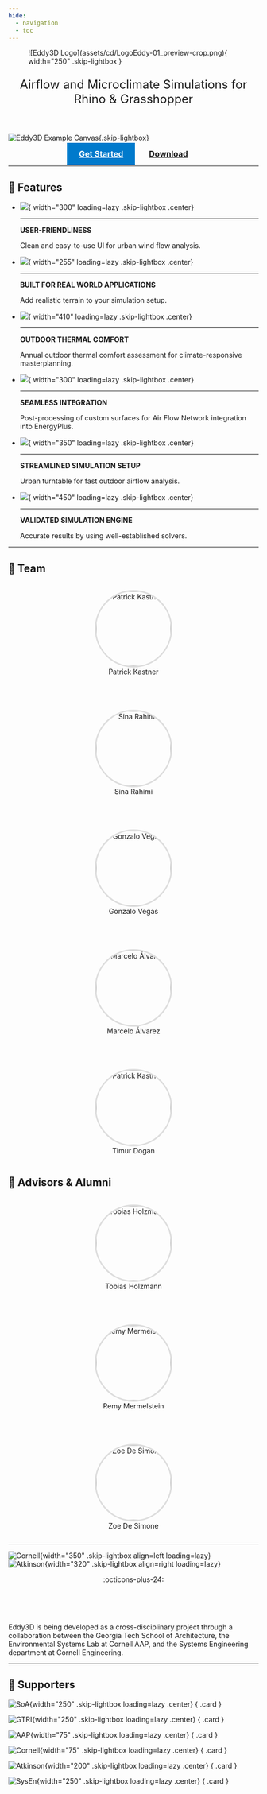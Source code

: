 ```yaml
---
hide:
  - navigation
  - toc
---
```


<style>
.md-content__button {
    display: none;
}
.md-button {
  font-size: 16px;
  font-weight: bold;
  padding: 12px 24px;
}
.md-button--primary {
  background-color: #007acc;
  color: white;
}
.center-text {
  text-align: center;
  display: block;
}
/* find better solution for this later */
.md-typeset h1 {
position: absolute;
left: -999px;
}

.mdx-users {
  display: flex;
  justify-content: center;  /* Centers items horizontally */
  flex-wrap: wrap;          /* Ensures they wrap on smaller screens */
  gap: 40px;                /* Adds spacing between items */
}

.mdx-users__testimonial {
  text-align: center;
  max-width: 220px;         /* Limits width so they stay aligned */
  pointer-events: none; /* Disables mouse clicks and other pointer interactions */
}

.mdx-users__testimonial img {
  border-radius: 50%;       /* Makes images circular */
  border: 3px solid #ddd;
  width: 150px;
  height: 150px;
  pointer-events: none; /* Disables mouse clicks and other pointer interactions */
}
.center {
    display: block;
    margin: 0 auto;
}
.black-and-white {
   filter: grayscale(100%);
   /* Optionally add vendor prefixes for older browser support */
   /* -webkit-filter: grayscale(100%); */
}
</style>

<figure markdown="span">
  ![Eddy3D Logo](assets/cd/LogoEddy-01_preview-crop.png){ width="250" .skip-lightbox }
</figure>

<p style="text-align: center; font-size: 24px;">
  Airflow and Microclimate Simulations for Rhino & Grasshopper
</p>

<br>

![Eddy3D Example Canvas](assets/images/combo.png){.skip-lightbox}

<div align="center">
  <a href="https://docs.eddy3d.com/" class="md-button md-button--primary">Get Started</a>
  <a href="download/" class="md-button">Download</a>
</div>


---

## 🚀 Features

<div class="grid cards" markdown>

-   ![](assets/images/asset_18.png){ width="300" loading=lazy .skip-lightbox  .center}

    ---

    __USER-FRIENDLINESS__
    
    Clean and easy-to-use UI for urban wind flow analysis.

-   ![](assets/images/asset_19.png){ width="255" loading=lazy .skip-lightbox  .center} 

    ---

    __BUILT FOR REAL WORLD APPLICATIONS__

    Add realistic terrain to your simulation setup.

-   ![](assets/images/asset_31.png){ width="410" loading=lazy .skip-lightbox  .center} 

    ---
    __OUTDOOR THERMAL COMFORT__

    Annual outdoor thermal comfort assessment for climate-responsive masterplanning.
 
-   ![](assets/images/asset_25.png){ width="300" loading=lazy .skip-lightbox  .center} 
     

    ---
    __SEAMLESS INTEGRATION__

    Post-processing of custom surfaces for Air Flow Network integration into EnergyPlus.
  
-   ![](assets/images/asset_22.png){ width="350" loading=lazy .skip-lightbox  .center}  
    

    ---
    __STREAMLINED SIMULATION SETUP__

    Urban turntable for fast outdoor airflow analysis.

-   ![](assets/images/asset_29.png){ width="450" loading=lazy .skip-lightbox  .center} 
    

    ---
     __VALIDATED SIMULATION ENGINE__

    Accurate results by using well-established solvers.
  
</div>



---

## 👥 Team


<div class="mdx-users">

<figure class="mdx-users__testimonial black-and-white">
    <img src="assets/images/team/kastner.jpg" alt="Patrick Kastner" loading="lazy">
    <figcaption class="md-typeset">Patrick Kastner</figcaption>
  </figure>

<figure class="mdx-users__testimonial black-and-white">
    <img src="assets/images/team/rahimi.jpg" alt="Sina Rahimi" loading="lazy">
    <figcaption class="md-typeset">Sina Rahimi</figcaption>
  </figure>
  
  <figure class="mdx-users__testimonial black-and-white">
    <img src="assets/images/team/vegas.jpg" alt="Gonzalo Vegas" loading="lazy">
    <figcaption class="md-typeset">Gonzalo Vegas</figcaption>
  </figure>
  
   <figure class="mdx-users__testimonial black-and-white">
    <img src="assets/images/team/alvarez.jpg" alt="Marcelo Álvarez" loading="lazy">
    <figcaption class="md-typeset">Marcelo Álvarez</figcaption>
  </figure>

<figure class="mdx-users__testimonial black-and-white">
    <img src="assets/images/team/dogan.jpg" alt="Patrick Kastner" loading="lazy">
    <figcaption class="md-typeset">Timur Dogan</figcaption>
  </figure>



</div>

## 👥 Advisors & Alumni 

<div class="mdx-users">

<figure class="mdx-users__testimonial black-and-white">
    <img src="assets/images/team/holzmann.jpg" alt="Tobias Holzmann" loading="lazy">
    <figcaption class="md-typeset">Tobias Holzmann</figcaption>
  </figure>
 
<figure class="mdx-users__testimonial black-and-white">
    <img src="assets/images/team/mermelstein.jpg" alt="Remy Mermelstein" loading="lazy">
    <figcaption class="md-typeset">Remy Mermelstein</figcaption>
  </figure>

<figure class="mdx-users__testimonial black-and-white">
    <img src="assets/images/team/de-simone.jpg" alt="Zoe De Simone" loading="lazy">
    <figcaption class="md-typeset">Zoe De Simone</figcaption>
  </figure>

</div>

---

![Cornell](assets/images/SustainLab.svg){width="350" .skip-lightbox align=left loading=lazy}  
![Atkinson](assets/images/eslab.svg){width="320" .skip-lightbox align=right loading=lazy}
<center>
:octicons-plus-24:
</center>

<br><br><br>

Eddy3D is being developed as a cross-disciplinary project through a collaboration between the Georgia Tech School of Architecture, the Environmental Systems Lab at Cornell AAP, and the Systems Engineering department at Cornell Engineering.

---

## 🎉 Supporters

<div class="grid" markdown>

![SoA](assets/images/CoD_SoA.jpg){width="250" .skip-lightbox loading=lazy .center}
{ .card }

![GTRI](assets/images/logo-gtri.png){width="250" .skip-lightbox loading=lazy .center}
{ .card }

![AAP](assets/images/AAP_logo_stacked.png){width="75" .skip-lightbox loading=lazy .center} 
{ .card }

![Cornell](assets/images/cornell.svg){width="75" .skip-lightbox loading=lazy .center} 
{ .card }

![Atkinson](assets/images/atkinson.png){width="200" .skip-lightbox loading=lazy .center}
{ .card }

![SysEn](assets/images/logo-systemseng.svg){width="250" .skip-lightbox loading=lazy .center}
{ .card }

</div>


